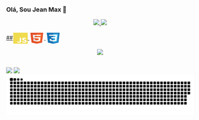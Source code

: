 ### Olá, Sou Jean Max 👋

<div align="center">
  <a href="https://github.com/JMaxGuezzo">
  <img height="150em" src="https://github-readme-stats.vercel.app/api?username=JMaxGuezzo&show_icons=true&theme=dracula&include_all_commits=true&count_private=true"/>
  <img height="150em" src="https://github-readme-stats.vercel.app/api/top-langs/?username=JMaxGuezzo&layout=compact&langs_count=7&theme=dracula"/>
</div>

<div style="display: inline_block"><br>
  ##<img align="center" alt="Rafa-Js" height="30" width="40" src="https://raw.githubusercontent.com/devicons/devicon/master/icons/javascript/javascript-plain.svg">
  <img align="center" alt="Rafa-HTML" height="30" width="40" src="https://raw.githubusercontent.com/devicons/devicon/master/icons/html5/html5-original.svg">
  <img align="center" alt="Rafa-CSS" height="30" width="40" src="https://raw.githubusercontent.com/devicons/devicon/master/icons/css3/css3-original.svg">
</div>

<p align="center">
  <a href="https://skillicons.dev">
    <img src="https://skillicons.dev/icons?i=git,kubernetes,docker,c,vim" />
  </a>
</p>

##

<div> 
  <a href = "mailto:jean.max.guezzo@gmail.com"><img src="https://img.shields.io/badge/-Gmail-%23333?style=for-the-badge&logo=gmail&logoColor=white" target="_blank"></a>
  <a href="https://www.linkedin.com/in/jean-guezzo-1b1395a6/" target="_blank"><img src="https://img.shields.io/badge/-LinkedIn-%230077B5?style=for-the-badge&logo=linkedin&logoColor=white" target="_blank"></a> 
 
  <!-- ![Snake animation](https://github.com/JMaxGuezzo/JMaxGuezzo/blob/output/github-contribution-grid-snake.svg) -->

  <picture>
  <source media="(prefers-color-scheme: dark)" srcset="https://raw.githubusercontent.com/JMaxGuezzo/JMaxGuezzo/output/github-contribution-grid-snake-dark.svg">
  <source media="(prefers-color-scheme: light)" srcset="https://raw.githubusercontent.com/JMaxGuezzo/JMaxGuezzo/output/github-contribution-grid-snake.svg">
  <img alt="github contribution grid snake animation" src="https://raw.githubusercontent.com/JMaxGuezzo/JMaxGuezzo/output/github-contribution-grid-snake.svg">
</picture>
 
</div>
